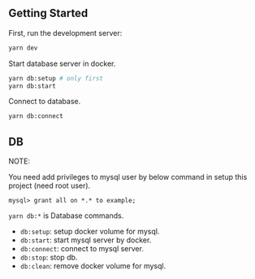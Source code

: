 ## Getting Started

First, run the development server:

```bash
yarn dev
```

Start database server in docker.

```bash
yarn db:setup # only first
yarn db:start
```

Connect to database.

```bash
yarn db:connect
```

## DB

NOTE:

You need add privileges to mysql user by below command in setup this project (need root user).

```
mysql> grant all on *.* to example;
```

`yarn db:*` is Database commands.

- `db:setup`: setup docker volume for mysql.
- `db:start`: start mysql server by docker.
- `db:connect`: connect to mysql server.
- `db:stop`: stop db.
- `db:clean`: remove docker volume for mysql.
